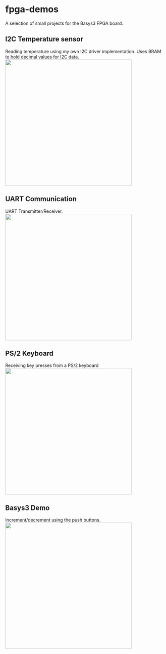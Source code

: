 # fpga-demos
A selection of small projects for the Basys3 FPGA board. 

## I2C Temperature sensor
Reading temperature using my own I2C driver implementation. Uses BRAM to hold decimal values for I2C data.
<br>
<img src="./temp_sensor.gif" width=400px />

## UART Communication
UART Transmitter/Receiver.
<br>
<img src="./serial_communication.gif" width=400px />

## PS/2 Keyboard
Receiving key presses from a PS/2 keyboard
<br>
<img src="./ps2_keyboard.gif" width=400px />

## Basys3 Demo
Increment/decrement using the push buttons.
<br>
<img src="./basys3_demo.gif" width=400px />
